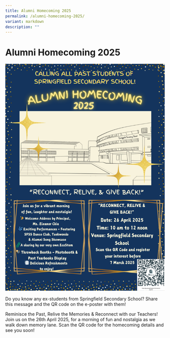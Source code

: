```yaml
---
title: Alumni Homecoming 2025
permalink: /alumni-homecoming-2025/
variant: markdown
description: ""
---
```

# **Alumni Homecoming 2025**

![](/images/SFSS_Alumni_Homecoming_2025_Poster_Finalxx.png)


Do you know any ex-students from Springfield Secondary School?
Share this message and the QR code on the e-poster with them!

Reminisce the Past, Relive the Memories & Reconnect with our Teachers! 
Join us on the 26th April 2025, for a morning of fun and nostalgia as we walk down memory lane. 
Scan the QR code for the homecoming details and see you soon!